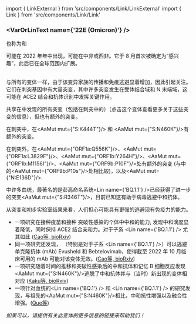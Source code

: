 import { LinkExternal } from 'src/components/Link/LinkExternal'
import { Link } from 'src/components/Link/Link'




<MdxContent filepath="clusters/VoCHeader.md" />

### <VarOrLinText name={'22E (Omicron)'} />
也称为<VarOrLin name="22E (Omicron)" invert={true} />和<Who name="Omicron" />

<MdxContent filepath="clusters/OmicronHeader.md" />

<VarOrLin name="22E (Omicron)"/> 可能在 2022 年年中出现，可能在中非或西非。它于 8 月首次被确定为“感兴趣”，此后已在全球范围内扩展。
<br/><br/>

与所有的<Who name="Omicron" />变体一样，由于该变异家族的传播和免疫逃避显着增加，<VarOrLin name="22E (Omicron)" prefix=""/>因此引起关注。它们在刺突基因中有大量突变，其中许多突变发生在受体结合域和 N 末端域，这可能在 ACE2 结合和抗体识别中发挥关键作用。
<br/>

<VarOrLin name="22E (Omicron)" prefix=""/>共享在<VarOrLin name="22B (Omicron)" prefix=""/>中发现的所有突变（包括在刺突中的）（点击这个变体查看更多关于这些突变的信息），但也有额外的突变。
<br/>

在刺突中，<VarOrLin name="22E (Omicron)" prefix=""/>在<AaMut mut={"S:K444T"}/> 和 <AaMut mut={"S:N460K"}/>有额外的突变。

在刺突外，<VarOrLin name="22E (Omicron)" prefix=""/>在<AaMut mut={"ORF1a:Q556K"}/>、<AaMut mut={"ORF1a:L3829F"}/>、<AaMut mut={"ORF1b:Y264H"}/>、<AaMut mut={"ORF1b:M1156I"}/>、<AaMut mut={"ORF9b:P10F"}/>处有额外的突变 (与<VarOrLin name="22B (Omicron)" prefix=""/>中的<AaMut mut={"ORF9b:P10s"}/>处相比较)，以及<AaMut mut={"N:E136D"}/>. 
<br />

<VarOrLin name="22E (Omicron)" prefix=""/>中许多血统，最著名的是彭高命名系统<Lin name={'BQ.1.1'} />已经获得了进一步的突变<AaMut mut={"S:R346T"}/>，目前已知这有助于病毒逃避中和抗体。

从突变和初步实验室结果来看，人们担心<VarOrLin name="22E (Omicron)" prefix=""/>可能具有更强的逃避现有免疫力的能力。
- 一项研究在接种疫苗和接种 <Who name="Omicron" /> 突破性感染的个体中中和<VarOrLin name="22E (Omicron)" prefix=""/>的能力, 发现中和滴度显着降低，同时保持 ACE2 结合亲和力。对于子系 <Lin name={'BQ.1.1'} /> 尤其如此 ([Cao等, bioRxiv](https://www.biorxiv.org/content/10.1101/2022.09.15.507787v3))
- 同一项研究还发现，<VarOrLin name="22E (Omicron)" prefix=""/> （特别是对于子系 <Lin name={'BQ.1.1'} />）可以逃避单克隆抗体 (mAb) Evusheld 和 Bebtelovimab，使得截至 2022 年 10 月临床可用的 mAb 可能对该变体无效。([Cao等, bioRxiv](https://www.biorxiv.org/content/10.1101/2022.09.15.507787v3))
- 一项研究随着时间的推移和突破性感染后的中和抗体和记忆 B 细胞反应发现<AaMut mut={"S:N460K"}/>逃脱了中和抗体并与（当时）新出现的变体<VarOrLin name="22E (Omicron)" prefix=""/>相对应 ([Kaku等, bioRxiv](https://www.biorxiv.org/content/10.1101/2022.09.21.508922v1.full))
- 一项针对<VarOrLin name="22E (Omicron)" prefix=""/>血统的<Lin name={'BQ.1'} /> 和 <Lin name={'BQ.1.1'} /> 的研究发现，与祖先<VarOrLin name="22B (Omicron)" prefix=""/>的<AaMut mut={"S:N460K"}/>相比，中和抗性增强以及融合性增强。([Que等](https://www.biorxiv.org/content/10.1101/2022.10.19.512891v1.full.pdf))


_如果可以，请提供有关此变体的更多信息的链接来帮助我们！_






